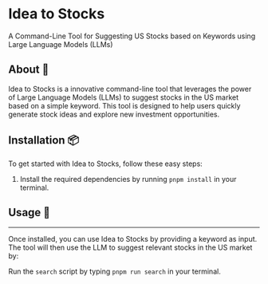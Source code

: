 # Idea to Stocks

A Command-Line Tool for Suggesting US Stocks based on Keywords using Large Language Models (LLMs)

## About 🎯

Idea to Stocks is a innovative command-line tool that leverages the power of Large Language Models (LLMs) to suggest stocks in the US market based on a simple keyword. This tool is designed to help users quickly generate stock ideas and explore new investment opportunities.

## Installation 📦

To get started with Idea to Stocks, follow these easy steps:

1. Install the required dependencies by running `pnpm install` in your terminal.

## Usage 🔧
-----

Once installed, you can use Idea to Stocks by providing a keyword as input. The tool will then use the LLM to suggest relevant stocks in the US market by:

Run the `search` script by typing `pnpm run search` in your terminal.